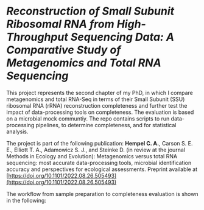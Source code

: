# *_Reconstruction of Small Subunit Ribosomal RNA from High-Throughput Sequencing Data: A Comparative Study of Metagenomics and Total RNA Sequencing_*
This project represents the second chapter of my PhD, in which I compare metagenomics and total RNA-Seq in terms of their Small Subunit (SSU) ribosomal RNA (rRNA) reconstruction completeness and further test the impact of data-processing tools on completeness. The evaluation is based on a microbial mock communtiy. The repo contains scripts to run data-processing pipelines, to determine completeness, and for statistical analysis.

The project is part of the following publication:
<b>Hempel C. A.</b>, Carson S. E. E., Elliott T. A., Adamowicz S. J., and Steinke D. (in review at the journal Methods in Ecology and Evolution): Metagenomics versus total RNA sequencing: most accurate data-processing tools, microbial identification accuracy and perspectives for ecological assessments. Preprint available at [https://doi.org/10.1101/2022.08.26.505493](https://doi.org/10.1101/2022.08.26.505493)

The workflow from sample preparation to completeness evaluation is shown in the following:
